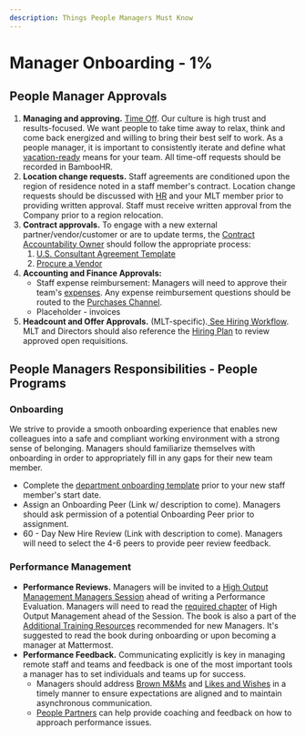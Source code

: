 ```yaml
---
description: Things People Managers Must Know
---
```


# Manager Onboarding - 1%

## People Manager Approvals

1. **Managing and approving.** [Time Off](https://handbook.mattermost.com/operations/people/working-at-mattermost/paid-time-off#communicating-time-off). Our culture is high trust and results-focused. We want people to take time away to relax, think and come back energized and willing to bring their best self to work. As a people manager, it is important to consistently iterate and define what [vacation-ready](https://handbook.mattermost.com/operations/people/working-at-mattermost#5-be-the-change-you-want-to-see) means for your team. All time-off requests should be recorded in BambooHR. 
2. **Location change requests.** Staff agreements are conditioned upon the region of residence noted in a staff member's contract. Location change requests should be discussed with [HR](mailto:%20hr@mattermost.com) and your MLT member prior to providing written approval. Staff must receive written approval from the Company prior to a region relocation. 
3. **Contract approvals.** To engage with a new external partner/vendor/customer or are to update terms, the [Contract Accountability Owner](https://handbook.mattermost.com/operations/operations/company-agreements#what-are-e-sign-completion-expectations) should follow the appropriate process:
   1. [U.S. Consultant Agreement Template](https://handbook.mattermost.com/operations/finance/risk-management/mattermost-templated-agreements#mattermost-u-s-consulting-agreements)
   2. [Procure a Vendor](https://handbook.mattermost.com/company/how-to-guides-for-staff/how-to-purchase/how-to-procure-a-vendor-contract#procuring-a-vendor)
4. **Accounting and Finance Approvals:** 
   * Staff expense reimbursement: Managers will need to approve their team's  [expenses](https://handbook.mattermost.com/company/how-to-guides-for-staff/how-to-spend-company-money/how-to-use-expensify#when-approving-an-expense-report). Any expense reimbursement questions should be routed to the [Purchases Channel](https://community.mattermost.com/private-core/channels/purchases). 
   * Placeholder - invoices
5. **Headcount and Offer Approvals.** \(MLT-specific\).[ See Hiring Workflow](https://handbook.mattermost.com/operations/people#key-channels-and-resources). MLT and Directors should also reference the [Hiring Plan](https://docs.google.com/spreadsheets/d/1ApYjf13A-ji9gvr13EIxGet6iMwfGo9YWYkVuDsiumA/edit#gid=355968799) to review approved open requisitions. 

## People Managers **Responsibilities -** People Programs

### **Onboarding**

We strive to provide a smooth onboarding experience that enables new colleagues into a safe and compliant working environment with a strong sense of belonging. Managers should familiarize themselves with onboarding in order to appropriately fill in any gaps for their new team member.

* Complete the [department onboarding template](https://handbook.mattermost.com/contributors/onboarding/staff-on-boarding-guide#departmental-onboarding-checklists) prior to your new staff member's start date. 
* Assign an Onboarding Peer \(Link w/ description to come\). Managers should ask permission of a potential Onboarding Peer prior to assignment. 
* 60 - Day New Hire Review \(Link with description to come\). Managers will need to select the 4-6 peers to provide peer review feedback. 

### **Performance Management**

* **Performance Reviews.** Managers will be invited to a [High Output Management Managers Session](https://handbook.mattermost.com/operations/people/performance-reviews-50#high-output-management) ahead of writing a Performance Evaluation. Managers will need to read the [required chapter](https://handbook.mattermost.com/operations/people/performance-reviews-50#high-output-management) of High Output Management ahead of the Session. The book is also a part of the [Additional Training Resources](https://docs.mattermost.com/process/training.html#additional-training-resources) recommended for new Managers. It's suggested to read the book during onboarding or upon becoming a manager at Mattermost. 
* **Performance Feedback.** Communicating explicitly is key in managing remote staff and teams and feedback is one of the most important tools a manager has to set individuals and teams up for success. 
  * Managers should address [Brown M&Ms](https://handbook.mattermost.com/company/about-mattermost/mindsets#brown-m-and-ms) and [Likes and Wishes](https://handbook.mattermost.com/company/about-mattermost/mindsets#likes-and-wishes) in a timely manner to ensure expectations are aligned and to maintain asynchronous communication.  
  * [People Partners](https://handbook.mattermost.com/operations/people#team) can help provide coaching and feedback on how to approach performance issues. 

